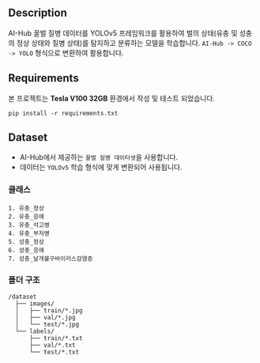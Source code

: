 ## Description
AI-Hub 꿀벌 질병 데이터를 YOLOv5 프레임워크를 활용하여 벌의 상태(유충 및 성충의 정상 상태와 질병 상태)를 탐지하고 분류하는 모델을 학습합니다. `AI-Hub -> COCO -> YOLO` 형식으로 변환하여 활용합니다.
## Requirements
본 프로젝트는 **Tesla V100 32GB** 환경에서 작성 및 테스트 되었습니다.
```
pip install -r requirements.txt
```
## Dataset
- AI-Hub에서 제공하는 `꿀벌 질병 데이터셋`을 사용합니다.
- 데이터는 `YOLOv5` 학습 형식에 맞게 변환되어 사용됩니다.
### 클래스
```
1. 유충_정상
2. 유충_응애
3. 유충_석고병
4. 유충_부저병
5. 성충_정상
6. 성충_응애
7. 성충_날개불구바이러스감염증
```
### 폴더 구조
```
/dataset
  ├── images/
  │   ├── train/*.jpg
  │   ├── val/*.jpg
  │   └── test/*.jpg
  └── labels/
      ├── train/*.txt
      ├── val/*.txt
      └── test/*.txt
```